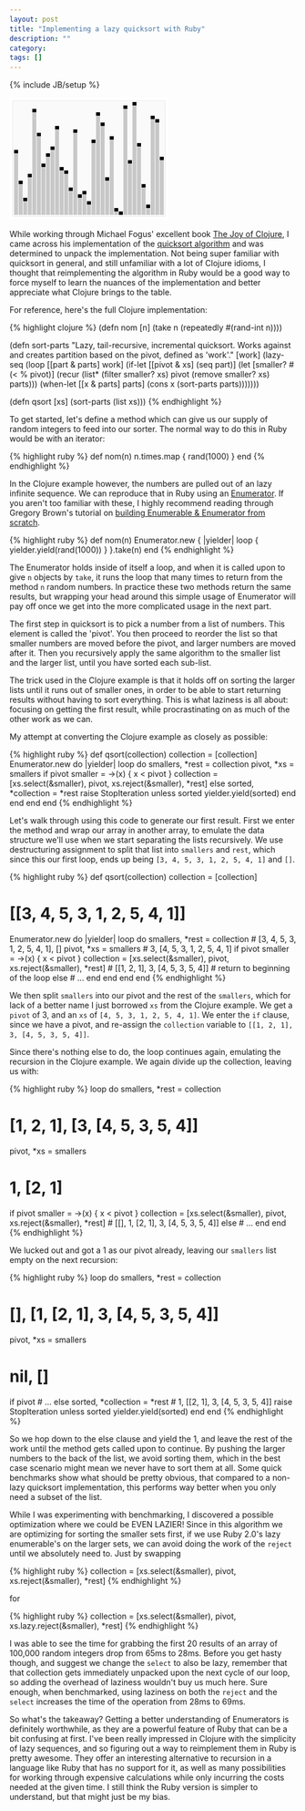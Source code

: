 ```yaml
---
layout: post
title: "Implementing a lazy quicksort with Ruby"
description: ""
category: 
tags: []
---
```

{% include JB/setup %}

![Quicksort example](/assets/quicksort.gif)

While working through Michael Fogus' excellent book [The Joy of
Clojure](http://joyofclojure.com/), I came across his implementation of the
[quicksort algorithm](http://en.wikipedia.org/wiki/Quicksort) and was
determined to unpack the implementation. Not being super familiar with
quicksort in general, and still unfamiliar with a lot of Clojure idioms, I
thought that reimplementing the algorithm in Ruby would be a good way to force
myself to learn the nuances of the implementation and better appreciate what
Clojure brings to the table.

For reference, here's the full Clojure implementation:

{% highlight clojure %}
(defn nom [n] (take n (repeatedly #(rand-int n))))

(defn sort-parts
  "Lazy, tail-recursive, incremental quicksort. Works against
  and creates partition based on the pivot, defined as 'work'."
  [work]
  (lazy-seq
    (loop [[part & parts] work]
      (if-let [[pivot & xs] (seq part)]
        (let [smaller? #(< % pivot)]
          (recur (list*
                   (filter smaller? xs)
                   pivot
                   (remove smaller? xs)
                   parts)))
        (when-let [[x & parts] parts]
          (cons x (sort-parts parts)))))))

(defn qsort [xs]
  (sort-parts (list xs)))
{% endhighlight %}

To get started, let's define a method which can give us our supply of random
integers to feed into our sorter. The normal way to do this in Ruby would be
with an iterator:

{% highlight ruby %}
def nom(n)
  n.times.map { rand(1000) }
end
{% endhighlight %}

In the Clojure example however, the numbers are pulled out of an lazy infinite
sequence. We can reproduce that in Ruby using an
[Enumerator](http://ruby-doc.org/core-2.0/Enumerator.html). If you aren't too
familiar with these, I highly recommend reading through Gregory Brown's
tutorial on [building Enumerable & Enumerator from
scratch](https://practicingruby.com/articles/shared/eislpkhxolnr).

{% highlight ruby %}
def nom(n)
  Enumerator.new { |yielder|
    loop { yielder.yield(rand(1000)) }
  }.take(n)
end
{% endhighlight %}

The Enumerator holds inside of itself a loop, and when it is called upon to
give `n` objects by `take`, it runs the loop that many times to return from the
method `n` random numbers. In practice these two methods return the same
results, but wrapping your head around this simple usage of Enumerator will pay
off once we get into the more complicated usage in the next part.

The first step in quicksort is to pick a number from a list of numbers. This
element is called the 'pivot'. You then proceed to reorder the list so that
smaller numbers are moved before the pivot, and larger numbers are moved after
it. Then you recursively apply the same algorithm to the smaller list and the
larger list, until you have sorted each sub-list.

The trick used in the Clojure example is that it holds off on sorting the
larger lists until it runs out of smaller ones, in order to be able to start
returning results without having to sort everything.  This is what laziness is
all about: focusing on getting the first result, while procrastinating on as
much of the other work as we can.

My attempt at converting the Clojure example as closely as possible:

{% highlight ruby %}
def qsort(collection)
  collection = [collection]
  Enumerator.new do |yielder|
    loop do
      smallers, *rest = collection
      pivot, *xs = smallers
      if pivot
        smaller = ->(x) { x < pivot }
        collection = [xs.select(&smaller),
                      pivot,
                      xs.reject(&smaller),
                      *rest]
      else
        sorted, *collection = *rest
        raise StopIteration unless sorted
        yielder.yield(sorted)
      end
    end
  end
end
{% endhighlight %}

Let's walk through using this code to generate our first result.  First we
enter the method and wrap our array in another array, to emulate the data
structure we'll use when we start separating the lists recursively. We use
destructuring assignment to split that list into `smallers` and `rest`, which
since this our first loop, ends up being `[3, 4, 5, 3, 1, 2, 5, 4, 1]` and
`[]`.

{% highlight ruby %}
def qsort(collection)
  collection = [collection]
  # [[3, 4, 5, 3, 1, 2, 5, 4, 1]]
  Enumerator.new do |yielder|
    loop do
      smallers, *rest = collection
      # [3, 4, 5, 3, 1, 2, 5, 4, 1], []
      pivot, *xs = smallers
      # 3, [4, 5, 3, 1, 2, 5, 4, 1]
      if pivot
        smaller = ->(x) { x < pivot }
        collection = [xs.select(&smaller),
                      pivot,
                      xs.reject(&smaller),
                      *rest]
        # [[1, 2, 1], 3, [4, 5, 3, 5, 4]]
        # return to beginning of the loop
      else
        # ...
      end
    end
  end
end
{% endhighlight %}

We then split `smallers` into our pivot and the rest of the `smallers`, which
for lack of a better name I just borrowed `xs` from the Clojure example. We
get a `pivot` of 3, and an `xs` of `[4, 5, 3, 1, 2, 5, 4, 1]`. We enter the `if`
clause, since we have a pivot, and re-assign the `collection` variable to `[[1,
2, 1], 3, [4, 5, 3, 5, 4]]`.

Since there's nothing else to do, the loop continues again, emulating the
recursion in the Clojure example. We again divide up the collection, leaving us
with:

{% highlight ruby %}
loop do
  smallers, *rest = collection
  # [1, 2, 1], [3, [4, 5, 3, 5, 4]]
  pivot, *xs = smallers
  # 1, [2, 1]
  if pivot
    smaller = ->(x) { x < pivot }
    collection = [xs.select(&smaller),
                  pivot,
                  xs.reject(&smaller),
                  *rest]
    # [[], 1, [2, 1], 3, [4, 5, 3, 5, 4]]
  else
    # ...
  end
end
{% endhighlight %}

We lucked out and got a 1 as our pivot already, leaving our `smallers` list
empty on the next recursion:

{% highlight ruby %}
loop do
  smallers, *rest = collection
  # [], [1, [2, 1], 3, [4, 5, 3, 5, 4]]
  pivot, *xs = smallers
  # nil, []
  if pivot
    # ...
  else
    sorted, *collection = *rest
    # 1, [[2, 1], 3, [4, 5, 3, 5, 4]]
    raise StopIteration unless sorted
    yielder.yield(sorted)
  end
end
{% endhighlight %}

So we hop down to the else clause and yield the 1, and leave the rest of the
work until the method gets called upon to continue. By pushing the larger
numbers to the back of the list, we avoid sorting them, which in the best case
scenario might mean we never have to sort them at all. Some quick benchmarks
show what should be pretty obvious, that compared to a non-lazy quicksort
implementation, this performs way better when you only need a subset of the
list.

While I was experimenting with benchmarking, I discovered a possible
optimization where we could be EVEN LAZIER! Since in this algorithm we are
optimizing for sorting the smaller sets first, if we use Ruby 2.0's lazy
enumerable's on the larger sets, we can avoid doing the work of the `reject`
until we absolutely need to. Just by swapping

{% highlight ruby %}
collection = [xs.select(&smaller),
              pivot,
              xs.reject(&smaller),
              *rest]
{% endhighlight %}

for

{% highlight ruby %}
collection = [xs.select(&smaller),
              pivot,
              xs.lazy.reject(&smaller),
              *rest]
{% endhighlight %}

I was able to see the time for grabbing the first 20 results of an array of
100,000 random integers drop from 65ms to 28ms. Before you get hasty though,
and suggest we change the `select` to also be lazy, remember that that
collection gets immediately unpacked upon the next cycle of our loop, so adding
the overhead of laziness wouldn't buy us much here. Sure enough, when
benchmarked, using laziness on both the `reject` and the `select` increases the
time of the operation from 28ms to 69ms.

So what's the takeaway? Getting a better understanding of Enumerators is
definitely worthwhile, as they are a powerful feature of Ruby that can be a bit
confusing at first. I've been really impressed in Clojure with the simplicity
of lazy sequences, and so figuring out a way to reimplement them in Ruby is
pretty awesome. They offer an interesting alternative to recursion in a
language like Ruby that has no support for it, as well as many possibilities
for working through expensive calculations while only incurring the costs
needed at the given time. I still think the Ruby version is simpler to
understand, but that might just be my bias.
